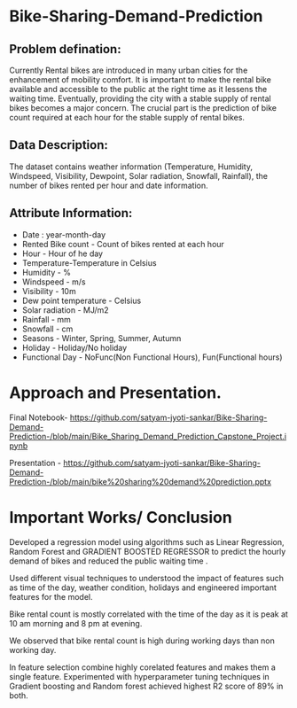 # Bike-Sharing-Demand-Prediction
 

## Problem defination:

Currently Rental bikes are introduced in many urban cities for the enhancement of mobility comfort. It is important to make the rental bike available and accessible to the public at the right time as it lessens the waiting time. Eventually, providing the city with a stable supply of rental bikes becomes a major concern. The crucial part is the prediction of bike count required at each hour for the stable supply of rental bikes.

## Data Description:

The dataset contains weather information (Temperature, Humidity, Windspeed, Visibility, Dewpoint, Solar radiation, Snowfall, Rainfall), the number of bikes rented per hour and date information.
## Attribute Information:

* Date : year-month-day
* Rented Bike count - Count of bikes rented at each hour
* Hour - Hour of he day
* Temperature-Temperature in Celsius
* Humidity - %
* Windspeed - m/s
* Visibility - 10m
* Dew point temperature - Celsius
* Solar radiation - MJ/m2
* Rainfall - mm
* Snowfall - cm
* Seasons - Winter, Spring, Summer, Autumn
* Holiday - Holiday/No holiday
* Functional Day - NoFunc(Non Functional Hours), Fun(Functional hours)
# Approach and Presentation.

Final Notebook- https://github.com/satyam-jyoti-sankar/Bike-Sharing-Demand-Prediction-/blob/main/Bike_Sharing_Demand_Prediction_Capstone_Project.ipynb

Presentation -  https://github.com/satyam-jyoti-sankar/Bike-Sharing-Demand-Prediction-/blob/main/bike%20sharing%20demand%20prediction.pptx

# Important Works/ Conclusion

Developed a regression model using algorithms such as Linear Regression, Random Forest and
GRADIENT BOOSTED REGRESSOR to predict the hourly demand of bikes and reduced the public waiting time .

Used different visual techniques to understood the impact of features such as time of the day, weather condition, holidays and engineered important features for the model.

Bike rental count is mostly correlated with the time of the day as it is peak at 10 am morning and 8 pm at evening.

We observed that bike rental count is high during working days than non working day.


In feature selection combine highly corelated features and makes them a single feature. Experimented with hyperparameter tuning techniques in Gradient boosting and Random forest achieved highest R2 score of 89% in both.

